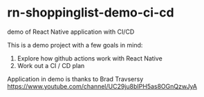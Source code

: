 # rn-shoppinglist-demo-ci-cd
demo of React Native application with CI/CD

This is a demo project with a few goals in mind:
 1) Explore how github actions work with React Native 
 2) Work out a CI / CD plan

Application in demo is thanks to Brad Travsersy
https://www.youtube.com/channel/UC29ju8bIPH5as8OGnQzwJyA

